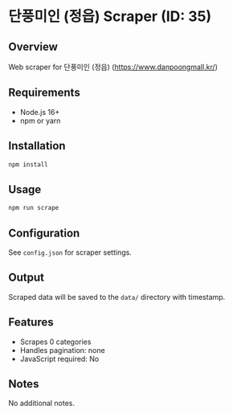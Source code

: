 # 단풍미인 (정읍) Scraper (ID: 35)

## Overview
Web scraper for 단풍미인 (정읍) (https://www.danpoongmall.kr/)

## Requirements
- Node.js 16+
- npm or yarn

## Installation
```bash
npm install
```

## Usage
```bash
npm run scrape
```

## Configuration
See `config.json` for scraper settings.

## Output
Scraped data will be saved to the `data/` directory with timestamp.

## Features
- Scrapes 0 categories
- Handles pagination: none
- JavaScript required: No

## Notes
No additional notes.
